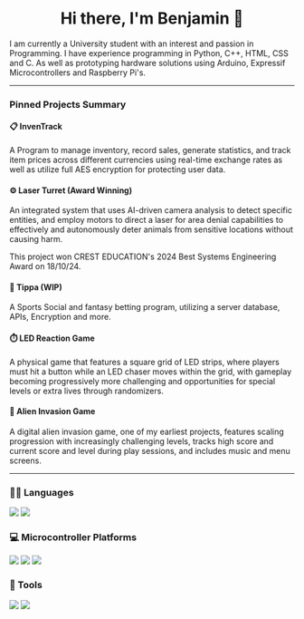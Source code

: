 <div align="center">

 # Hi there, I'm Benjamin 👋 

<div align="left">
 
I am currently a University student with an interest and passion in Programming. I have experience programming in Python, C++, HTML, CSS and C. As well as prototyping hardware solutions using Arduino, Expressif Microcontrollers and Raspberry Pi's.

---

<div align="left">
 
### Pinned Projects Summary

#### 📋 InvenTrack
A Program to manage inventory, record sales, generate statistics, and track item prices across different currencies using real-time exchange rates as well as utilize full AES encryption for protecting user data.

#### ⚙️ Laser Turret (Award Winning)
An integrated system that uses AI-driven camera analysis to detect specific entities, and employ motors to direct a laser for area denial capabilities to effectively and autonomously deter animals from sensitive locations without causing harm. 

This project won CREST EDUCATION's 2024 Best Systems Engineering Award on 18/10/24.

#### 🏉 Tippa (WIP)
A Sports Social and fantasy betting program, utilizing a server database, APIs, Encryption and more.

#### ⏱️ LED Reaction Game
A physical game that features a square grid of LED strips, where players must hit a button while an LED chaser moves within the grid, with gameplay becoming progressively more challenging and opportunities for special levels or extra lives through randomizers.

#### 👾 Alien Invasion Game
A digital alien invasion game, one of my earliest projects, features scaling progression with increasingly challenging levels, tracks high score and current score and level during play sessions, and includes music and menu screens.

---

### 👩‍💻 Languages
<div>
<img src="https://img.shields.io/badge/Python-FFD43B?style=for-the-badge&logo=python&logoColor=darkgreen">
<img src="https://img.shields.io/badge/C%2B%2B-00599C?style=for-the-badge&logo=c%2B%2B&logoColor=white"/>

### 💻 Microcontroller Platforms
<img src="https://img.shields.io/badge/Arduino-00979D?style=for-the-badge&logo=Arduino&logoColor=white">
<img src="https://img.shields.io/badge/espressif-E7352C?style=for-the-badge&logo=espressif&logoColor=white">
<img src="https://img.shields.io/badge/Raspberry%20Pi-A22846?logo=raspberrypi&logoColor=fff&style=for-the-badge">

### 🔧 Tools
<img src="https://img.shields.io/badge/sqlite-%2307405e.svg?style=for-the-badge&logo=sqlite&logoColor=white">
<img src="https://img.shields.io/badge/pandas-%23150458.svg?&style=for-the-badge&logo=pandas&logoColor=white">


</div>




